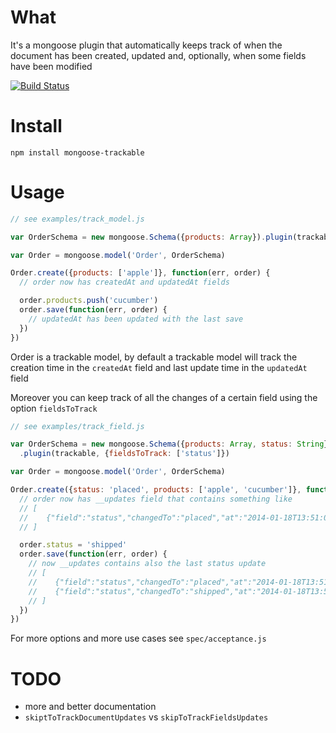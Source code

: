 # What
It's a mongoose plugin that automatically keeps track of when the document has been created, updated and, optionally, when some fields have been modified

[![Build Status](https://travis-ci.org/gabrielelana/mongoose-trackable.png?branch=master)](https://travis-ci.org/gabrielelana/mongoose-trackable)

# Install
`npm install mongoose-trackable`

# Usage
```javascript
// see examples/track_model.js

var OrderSchema = new mongoose.Schema({products: Array}).plugin(trackable)

var Order = mongoose.model('Order', OrderSchema)

Order.create({products: ['apple']}, function(err, order) {
  // order now has createdAt and updatedAt fields

  order.products.push('cucumber')
  order.save(function(err, order) {
    // updatedAt has been updated with the last save
  })
})
```
Order is a trackable model, by default a trackable model will track the creation time in the `createdAt` field and last update time in the `updatedAt` field

Moreover you can keep track of all the changes of a certain field using the option `fieldsToTrack`
```javascript
// see examples/track_field.js

var OrderSchema = new mongoose.Schema({products: Array, status: String})
  .plugin(trackable, {fieldsToTrack: ['status']})

var Order = mongoose.model('Order', OrderSchema)

Order.create({status: 'placed', products: ['apple', 'cucumber']}, function(err, order) {
  // order now has __updates field that contains something like
  // [
  //    {"field":"status","changedTo":"placed","at":"2014-01-18T13:51:04.780Z"}
  // ]

  order.status = 'shipped'
  order.save(function(err, order) {
    // now __updates contains also the last status update
    // [
    //    {"field":"status","changedTo":"placed","at":"2014-01-18T13:51:04.780Z"},
    //    {"field":"status","changedTo":"shipped","at":"2014-01-18T13:51:04.808Z"}
    // ]
  })
})
```

For more options and more use cases see `spec/acceptance.js`

# TODO
* more and better documentation
* `skiptToTrackDocumentUpdates` vs `skipToTrackFieldsUpdates`
